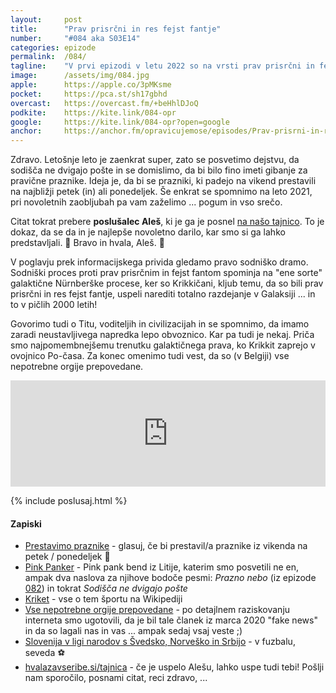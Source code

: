 ```yaml
---
layout: 	post
title:  	"Prav prisrčni in res fejst fantje"
number: 	"#084 aka S03E14"
categories:	epizode
permalink:	/084/
tagline: 	"V prvi epizodi v letu 2022 so na vrsti prav prisrčni in fejst fantje. Mi bi pa prestavljali praznike. Citat prebere poslušalec Aleš."
image:		/assets/img/084.jpg
apple:		https://apple.co/3pMKsme
pocket:		https://pca.st/sh17gbhd
overcast:	https://overcast.fm/+beHhlDJoQ
podkite:	https://kite.link/084-opr
google:		https://kite.link/084-opr?open=google
anchor:		https://anchor.fm/opravicujemose/episodes/Prav-prisrni-in-res-fejst-fantje-e1ceb9c
---
```


Zdravo. Letošnje leto je zaenkrat super, zato se posvetimo dejstvu, da sodišča ne dvigajo pošte in se domislimo, da bi bilo fino imeti gibanje za pravične praznike. Ideja je, da bi se prazniki, ki padejo na vikend prestavili na najbližji petek (in) ali ponedeljek. Še enkrat se spomnimo na leto 2021, pri novoletnih zaobljubah pa vam zaželimo ... pogum in vso srečo. 

Citat tokrat prebere **poslušalec Aleš**, ki je ga je posnel [na našo tajnico](https://hvalazavseribe.si/tajnica). To je dokaz, da se da in je najlepše novoletno darilo, kar smo si ga lahko predstavljali. 🎁 Bravo in hvala, Aleš. 🙏 

V poglavju prek informacijskega privida gledamo pravo sodniško dramo. Sodniški proces proti prav prisrčnim in fejst fantom spominja na "ene sorte" galaktične Nürnberške procese, ker so Krikkičani, kljub temu, da so bili prav prisrčni in res fejst fantje, uspeli narediti totalno razdejanje v Galaksiji ... in to v pičlih 2000 letih! 

Govorimo tudi o Titu, voditeljih in civilizacijah in se spomnimo, da imamo zaradi neustavljivega napredka lepo obvoznico. Kar pa tudi je nekaj. Priča smo najpomembnejšemu trenutku galaktičnega prava, ko Krikkit zaprejo v ovojnico Po-časa. Za konec omenimo tudi vest, da so (v Belgiji) vse nepotrebne orgije prepovedane. 

<iframe src="https://www.listennotes.com/podcasts/opravičujemo-se-za/nesrečno-2022-sFxOL9Rfhgb/embed/" height="170px" width="100%" style="width: 1px; min-width: 100%;" loading="lazy" frameborder="0" scrolling="no"></iframe>

{% include poslusaj.html %}

#### Zapiski

- [Prestavimo praznike](https://twitter.com/opravicujemose/status/1477905735430328324) - glasuj, če bi prestavil/a praznike iz vikenda na petek / ponedeljek 🎉
- [Pink Panker](http://www.pinkpanker.si/) - Pink pank bend iz Litije, katerim smo posvetili ne en, ampak dva naslova za njihove bodoče pesmi: _Prazno nebo_ (iz epizode [082](https://opravicujemo.se/082/)) in tokrat _Sodišča ne dvigajo pošte_
- [Kriket](https://en.wikipedia.org/wiki/Cricket) - vse o tem športu na Wikipediji
- [Vse nepotrebne orgije prepovedane](https://www.latestly.com/social-viral/fact-check/fact-check-group-sex-banned-by-belgium-to-tackle-coronavirus-outbreak-know-truth-behind-viral-article-1633639.html) - po detajlnem raziskovanju interneta smo ugotovili, da je bil tale članek iz marca 2020 "fake news" in da so lagali nas in vas ... ampak sedaj vsaj veste ;) 
- [Slovenija v ligi narodov s Švedsko, Norveško in Srbijo](https://www.sta.si/2979472/slovenija-v-ligi-narodov-s-svedsko-norvesko-in-srbijo) - v fuzbalu, seveda ⚽️
- [hvalazavseribe.si/tajnica](https://hvalazavseribe.si/tajnica) - če je uspelo Alešu, lahko uspe tudi tebi! Pošlji nam sporočilo, posnami citat, reci zdravo, ...
